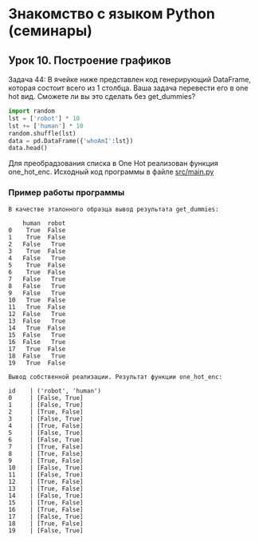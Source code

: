 
# Знакомство с языком Python (семинары)
## Урок 10. Построение графиков

Задача 44: В ячейке ниже представлен код генерирующий DataFrame, которая состоит всего из 1 столбца. Ваша задача перевести его в one hot вид. Сможете ли вы это сделать без get_dummies?

```python
import random
lst = ['robot'] * 10
lst += ['human'] * 10
random.shuffle(lst)
data = pd.DataFrame({'whoAmI':lst})
data.head()
```

Для преобрадзования списка в One Hot реализован функция one_hot_enc.
Исходный код программы в файле [src/main.py](src/main.py)


### Пример работы программы

```
В качестве эталонного образца вывод результата get_dummies:

    human  robot
0    True  False
1    True  False
2   False   True
3    True  False
4   False   True
5    True  False
6    True  False
7   False   True
8   False   True
9   False   True
10   True  False
11   True  False
12  False   True
13  False   True
14   True  False
15  False   True
16  False   True
17   True  False
18  False   True
19   True  False

Вывод собственной реализации. Результат функции one_hot_enc:

id    | ('robot', 'human')
0     | [False, True]
1     | [False, True]
2     | [True, False]
3     | [False, True]
4     | [True, False]
5     | [False, True]
6     | [False, True]
7     | [True, False]
8     | [True, False]
9     | [True, False]
10    | [False, True]
11    | [False, True]
12    | [True, False]
13    | [True, False]
14    | [False, True]
15    | [True, False]
16    | [True, False]
17    | [False, True]
18    | [True, False]
19    | [False, True]

```
